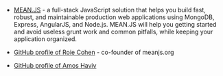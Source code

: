 * [MEAN.JS](http://meanjs.org/) - a full-stack JavaScript solution that helps you build fast, robust, and maintainable production web applications using MongoDB, Express, AngularJS, and Node.js. MEAN.JS will help you getting started and avoid useless grunt work and common pitfalls, while keeping your application organized. 

* [GitHub profile of Roie Cohen](https://github.com/roieki) - co-founder of meanjs.org

* [GitHub profile of Amos Haviv](https://github.com/amoshaviv) 
